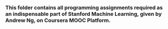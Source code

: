 ### This folder contains all programming assignments required as an indispensable part of Stanford Machine Learning, given by Andrew Ng, on Coursera MOOC Platform.
